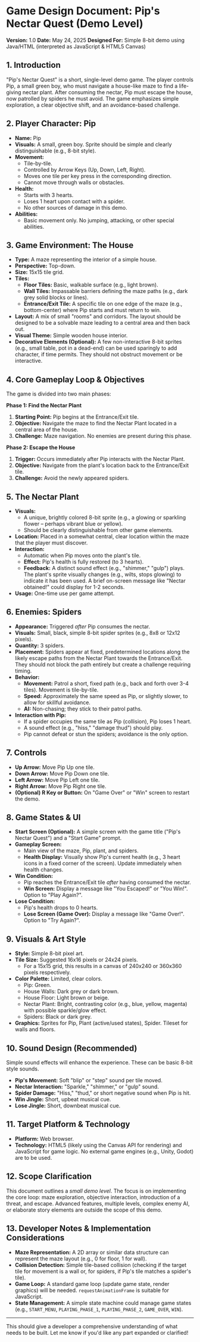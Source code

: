 # Game Design Document: Pip's Nectar Quest (Demo Level)

**Version:** 1.0
**Date:** May 24, 2025
**Designed For:** Simple 8-bit demo using Java/HTML (interpreted as JavaScript & HTML5 Canvas)

## 1. Introduction

"Pip's Nectar Quest" is a short, single-level demo game. The player controls Pip, a small green boy, who must navigate a house-like maze to find a life-giving nectar plant. After consuming the nectar, Pip must escape the house, now patrolled by spiders he must avoid. The game emphasizes simple exploration, a clear objective shift, and an avoidance-based challenge.

## 2. Player Character: Pip

* **Name:** Pip
* **Visuals:** A small, green boy. Sprite should be simple and clearly distinguishable (e.g., 8-bit style).
* **Movement:**
    * Tile-by-tile.
    * Controlled by Arrow Keys (Up, Down, Left, Right).
    * Moves one tile per key press in the corresponding direction.
    * Cannot move through walls or obstacles.
* **Health:**
    * Starts with 3 hearts.
    * Loses 1 heart upon contact with a spider.
    * No other sources of damage in this demo.
* **Abilities:**
    * Basic movement only. No jumping, attacking, or other special abilities.

## 3. Game Environment: The House

* **Type:** A maze representing the interior of a simple house.
* **Perspective:** Top-down.
* **Size:** 15x15 tile grid.
* **Tiles:**
    * **Floor Tiles:** Basic, walkable surface (e.g., light brown).
    * **Wall Tiles:** Impassable barriers defining the maze paths (e.g., dark grey solid blocks or lines).
    * **Entrance/Exit Tile:** A specific tile on one edge of the maze (e.g., bottom-center) where Pip starts and must return to win.
* **Layout:** A mix of small "rooms" and corridors. The layout should be designed to be a solvable maze leading to a central area and then back out.
* **Visual Theme:** Simple wooden house interior.
* **Decorative Elements (Optional):** A few non-interactive 8-bit sprites (e.g., small table, pot in a dead-end) can be used sparingly to add character, if time permits. They should not obstruct movement or be interactive.

## 4. Core Gameplay Loop & Objectives

The game is divided into two main phases:

**Phase 1: Find the Nectar Plant**
1.  **Starting Point:** Pip begins at the Entrance/Exit tile.
2.  **Objective:** Navigate the maze to find the Nectar Plant located in a central area of the house.
3.  **Challenge:** Maze navigation. No enemies are present during this phase.

**Phase 2: Escape the House**
1.  **Trigger:** Occurs immediately after Pip interacts with the Nectar Plant.
2.  **Objective:** Navigate from the plant's location back to the Entrance/Exit tile.
3.  **Challenge:** Avoid the newly appeared spiders.

## 5. The Nectar Plant

* **Visuals:**
    * A unique, brightly colored 8-bit sprite (e.g., a glowing or sparkling flower – perhaps vibrant blue or yellow).
    * Should be clearly distinguishable from other game elements.
* **Location:** Placed in a somewhat central, clear location within the maze that the player must discover.
* **Interaction:**
    * Automatic when Pip moves onto the plant's tile.
    * **Effect:** Pip's health is fully restored (to 3 hearts).
    * **Feedback:** A distinct sound effect (e.g., "shimmer," "gulp") plays. The plant's sprite visually changes (e.g., wilts, stops glowing) to indicate it has been used. A brief on-screen message like "Nectar obtained!" could display for 1-2 seconds.
* **Usage:** One-time use per game attempt.

## 6. Enemies: Spiders

* **Appearance:** Triggered *after* Pip consumes the nectar.
* **Visuals:** Small, black, simple 8-bit spider sprites (e.g., 8x8 or 12x12 pixels).
* **Quantity:** 3 spiders.
* **Placement:** Spiders appear at fixed, predetermined locations along the likely escape paths from the Nectar Plant towards the Entrance/Exit. They should not block the path entirely but create a challenge requiring timing.
* **Behavior:**
    * **Movement:** Patrol a short, fixed path (e.g., back and forth over 3-4 tiles). Movement is tile-by-tile.
    * **Speed:** Approximately the same speed as Pip, or slightly slower, to allow for skillful avoidance.
    * **AI:** Non-chasing; they stick to their patrol paths.
* **Interaction with Pip:**
    * If a spider occupies the same tile as Pip (collision), Pip loses 1 heart.
    * A sound effect (e.g., "hiss," "damage thud") should play.
    * Pip cannot defeat or stun the spiders; avoidance is the only option.

## 7. Controls

* **Up Arrow:** Move Pip Up one tile.
* **Down Arrow:** Move Pip Down one tile.
* **Left Arrow:** Move Pip Left one tile.
* **Right Arrow:** Move Pip Right one tile.
* **(Optional) R Key or Button:** On "Game Over" or "Win" screen to restart the demo.

## 8. Game States & UI

* **Start Screen (Optional):** A simple screen with the game title ("Pip's Nectar Quest") and a "Start Game" prompt.
* **Gameplay Screen:**
    * Main view of the maze, Pip, plant, and spiders.
    * **Health Display:** Visually show Pip's current health (e.g., 3 heart icons in a fixed corner of the screen). Update immediately when health changes.
* **Win Condition:**
    * Pip reaches the Entrance/Exit tile *after* having consumed the nectar.
    * **Win Screen:** Display a message like "You Escaped!" or "You Win!". Option to "Play Again?".
* **Lose Condition:**
    * Pip's health drops to 0 hearts.
    * **Lose Screen (Game Over):** Display a message like "Game Over!". Option to "Try Again?".

## 9. Visuals & Art Style

* **Style:** Simple 8-bit pixel art.
* **Tile Size:** Suggested 16x16 pixels or 24x24 pixels.
    * For a 15x15 grid, this results in a canvas of 240x240 or 360x360 pixels respectively.
* **Color Palette:** Limited, clear colors.
    * Pip: Green.
    * House Walls: Dark grey or dark brown.
    * House Floor: Light brown or beige.
    * Nectar Plant: Bright, contrasting color (e.g., blue, yellow, magenta) with possible sparkle/glow effect.
    * Spiders: Black or dark grey.
* **Graphics:** Sprites for Pip, Plant (active/used states), Spider. Tileset for walls and floors.

## 10. Sound Design (Recommended)

Simple sound effects will enhance the experience. These can be basic 8-bit style sounds.
* **Pip's Movement:** Soft "blip" or "step" sound per tile moved.
* **Nectar Interaction:** "Sparkle," "shimmer," or "gulp" sound.
* **Spider Damage:** "Hiss," "thud," or short negative sound when Pip is hit.
* **Win Jingle:** Short, upbeat musical cue.
* **Lose Jingle:** Short, downbeat musical cue.

## 11. Target Platform & Technology

* **Platform:** Web browser.
* **Technology:** HTML5 (likely using the Canvas API for rendering) and JavaScript for game logic. No external game engines (e.g., Unity, Godot) are to be used.

## 12. Scope Clarification

This document outlines a *small demo level*. The focus is on implementing the core loop: maze exploration, objective interaction, introduction of a threat, and escape. Advanced features, multiple levels, complex enemy AI, or elaborate story elements are outside the scope of this demo.

## 13. Developer Notes & Implementation Considerations

* **Maze Representation:** A 2D array or similar data structure can represent the maze layout (e.g., 0 for floor, 1 for wall).
* **Collision Detection:** Simple tile-based collision (checking if the target tile for movement is a wall or, for spiders, if Pip's tile matches a spider's tile).
* **Game Loop:** A standard game loop (update game state, render graphics) will be needed. `requestAnimationFrame` is suitable for JavaScript.
* **State Management:** A simple state machine could manage game states (e.g., `START_MENU`, `PLAYING_PHASE_1`, `PLAYING_PHASE_2`, `GAME_OVER`, `WIN`).

---

This should give a developer a comprehensive understanding of what needs to be built. Let me know if you'd like any part expanded or clarified!